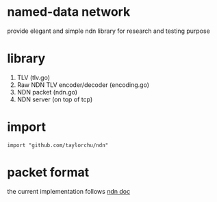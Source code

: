 named-data network
==================
provide elegant and simple ndn library for research and testing purpose

library
=======
1. TLV (tlv.go)
2. Raw NDN TLV encoder/decoder (encoding.go)
3. NDN packet (ndn.go)
4. NDN server (on top of tcp)


import
======
```
import "github.com/taylorchu/ndn"

```

packet format
=============
the current implementation follows [ndn doc](http://named-data.net/doc/ndn-tlv/)
